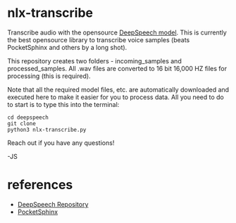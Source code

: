 # nlx-transcribe

Transcribe audio with the opensource [DeepSpeech model](https://github.com/mozilla/DeepSpeech). This is currently the best opensource library to transcribe voice samples (beats PocketSphinx and others by a long shot).

This repository creates two folders - incoming_samples and processed_samples. All .wav files are converted to 16 bit 16,000 HZ files for processing (this is required). 

Note that all the required model files, etc. are automatically downloaded and executed here to make it easier for you to process data. All you need to do to start is to type this into the terminal:

    cd deepspeech
    git clone 
    python3 nlx-transcribe.py


Reach out if you have any questions!

-JS 

# references
* [DeepSpeech Repository](https://github.com/mozilla/DeepSpeech)
* [PocketSphinx](https://github.com/cmusphinx/pocketsphinx)

